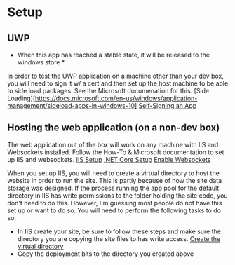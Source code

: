 # Setup

## UWP

* When this app has reached a stable state, it will be released to the windows store *

In order to test the UWP application on a machine other than your dev box, you will need to sign it w/ a cert and then set up the host machine to be able to side load packages.  See the Microsoft documenation for this. 
[Side Loading)[https://docs.microsoft.com/en-us/windows/application-management/sideload-apps-in-windows-10]
[Self-Signing an App](https://docs.microsoft.com/en-us/windows/uwp/packaging/create-certificate-package-signing)

## Hosting the web application (on a non-dev box)

The web application out of the box will work on any machine with IIS and Websockets installed.  Follow the How-To & Microsoft documentation to set up IIS and websockets.
[IIS Setup](https://docs.microsoft.com/en-us/aspnet/core/host-and-deploy/iis/?tabs=aspnetcore2x#iis-configuration) 
[.NET Core Setup](https://docs.microsoft.com/en-us/aspnet/core/host-and-deploy/iis/?tabs=aspnetcore2x#install-the-net-core-windows-server-hosting-bundle)
[Enable Websockets](https://docs.microsoft.com/en-us/iis/configuration/system.webserver/websocket)

When you set up IIS, you will need to create a virtual directory to host the website in order to run the site.  This is partly because of how the site data storage was designed.   If the process running the app pool for the default directory in IIS has write permissions to the folder holding the site code, you don't need to do this.  However, I'm guessing most people do not have this set up or want to do so.  You will need to perform the following tasks to do so. 

+ In IIS create your site, be sure to follow these steps and make sure the directory you are copying the site files to has write access.  [Create the virtual directory](https://docs.microsoft.com/en-us/aspnet/core/host-and-deploy/iis/?tabs=aspnetcore2x#install-web-deploy-when-publishing-with-visual-studio)
+ Copy the deployment bits to the directory you created above